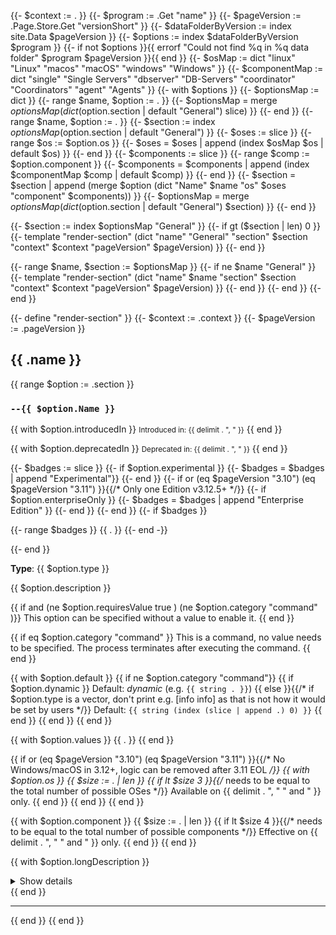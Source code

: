 {{- $context := . }}
{{- $program := .Get "name" }}
{{- $pageVersion := .Page.Store.Get "versionShort" }}
{{- $dataFolderByVersion := index site.Data $pageVersion }}
{{- $options := index $dataFolderByVersion $program }}
{{- if not $options }}{{ errorf "Could not find %q in %q data folder" $program $pageVersion }}{{ end }}
{{- $osMap := dict "linux" "Linux" "macos" "macOS" "windows" "Windows" }}
{{- $componentMap := dict "single" "Single Servers" "dbserver" "DB-Servers" "coordinator" "Coordinators" "agent" "Agents" }}
{{- with $options }}
  {{- $optionsMap := dict }}
  {{- range $name, $option := . }}
    {{- $optionsMap = merge $optionsMap (dict ($option.section | default "General") slice) }}
  {{- end }}
  {{- range $name, $option := . }}
    {{- $section := index $optionsMap ($option.section | default "General") }}
    {{- $oses := slice }}
    {{- range $os := $option.os }}
      {{- $oses = $oses | append (index $osMap $os | default $os) }}
    {{- end }}
    {{- $components := slice }}
    {{- range $comp := $option.component }}
      {{- $components = $components | append (index $componentMap $comp | default $comp) }}
    {{- end }}
    {{- $section = $section | append (merge $option (dict "Name" $name "os" $oses "component" $components)) }}
    {{- $optionsMap = merge $optionsMap (dict ($option.section | default "General") $section) }}
  {{- end }}

  {{- $section := index $optionsMap "General" }}
  {{- if gt ($section | len) 0 }}
    {{- template "render-section" (dict "name" "General" "section" $section "context" $context "pageVersion" $pageVersion) }}
  {{- end }}

  {{- range $name, $section := $optionsMap }}
    {{- if ne $name "General" }}
      {{- template "render-section" (dict "name" $name "section" $section "context" $context "pageVersion" $pageVersion) }}
    {{- end }}
  {{- end }}
{{- end }}

{{- define "render-section" }}
{{- $context := .context }}
{{- $pageVersion := .pageVersion }}
## {{ .name }}

{{ range $option := .section }}
### `--{{ $option.Name }}`

{{ with $option.introducedIn }}
<small>Introduced in: {{ delimit . ", " }}</small>
{{ end }}

{{ with $option.deprecatedIn }}
<small>Deprecated in: {{ delimit . ", " }}</small>
{{ end }}

{{- $badges := slice }}
{{- if $option.experimental }}
  {{- $badges = $badges | append "Experimental"}}
{{- end }}
{{- if or (eq $pageVersion "3.10") (eq $pageVersion "3.11") }}{{/* Only one Edition v3.12.5+ */}}
  {{- if $option.enterpriseOnly }}
    {{- $badges = $badges | append "Enterprise Edition" }}
  {{- end }}
{{- end }}
{{- if $badges }}
<p class="labels">
  {{- range $badges }}
  <span class="label">{{ . }}</span>
  {{- end -}}
</p>
{{- end }}

**Type**: {{ $option.type }}

{{ $option.description }}

{{ if and (ne $option.requiresValue true ) (ne $option.category "command" )}}
This option can be specified without a value to enable it.
{{ end }}

{{ if eq $option.category "command" }}
This is a command, no value needs to be specified. The process terminates after executing the command.
{{ end }}

{{ with $option.default }}
  {{ if ne $option.category "command"}}
    {{ if $option.dynamic }}
Default: _dynamic_ (e.g. `{{ string . }}`)
    {{ else }}{{/* if $option.type is a vector, don't print e.g. [info info] as that is not how it would be set by users */}}
Default: `{{ string (index (slice | append .) 0) }}`
    {{ end }}
  {{ end }}
{{ end }}

{{ with $option.values }}
{{ . }}
{{ end }}

{{ if or (eq $pageVersion "3.10") (eq $pageVersion "3.11") }}{{/* No Windows/macOS in 3.12+, logic can be removed after 3.11 EOL */}}
  {{ with $option.os }}
    {{ $size := . | len }}
    {{ if lt $size 3 }}{{/* needs to be equal to the total number of possible OSes */}}
Available on {{ delimit . ", " " and " }} only.
    {{ end }}
  {{ end }}
{{ end }}

{{ with $option.component }}
  {{ $size := . | len }}
  {{ if lt $size 4 }}{{/* needs to be equal to the total number of possible components */}}
Effective on {{ delimit . ", " " and " }} only.
  {{ end }}
{{ end }}

{{ with $option.longDescription }}
<details><summary>Show details</summary>{{ . | $context.Page.RenderString (dict "display" "block") }}</details>
{{ end }}

---

{{ end }}
{{ end }}
